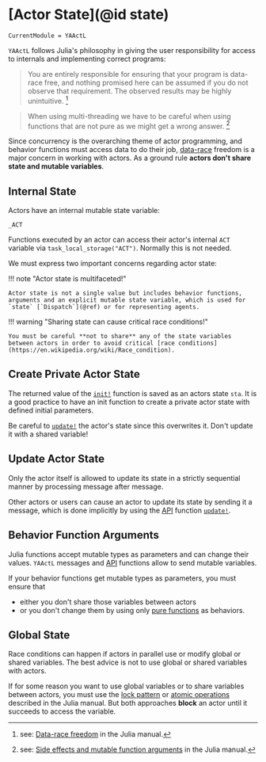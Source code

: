 # [Actor State](@id state)

```@meta
CurrentModule = YAActL
```

`YAActL` follows Julia's philosophy in giving the user responsibility for access to internals and implementing correct programs:

> You are entirely responsible for ensuring that your program is data-race free, and nothing promised here can be assumed if you do not observe that requirement. The observed results may be highly unintuitive. [^1]

> When using multi-threading we have to be careful when using functions that are not pure as we might get a wrong answer. [^2]

Since concurrency is the overarching theme of actor programming, and behavior functions must access data to do their job, [data-race](https://en.wikipedia.org/wiki/Race_condition#Data_race) freedom is a major concern in working with actors. As a ground rule **actors don't share state and mutable variables**.

## Internal State

Actors have an internal mutable state variable: 

```@docs
_ACT
```

Functions executed by an actor can access their actor's internal `ACT` variable via `task_local_storage("ACT")`. 
Normally this is not needed.

We must express two important concerns regarding actor state:

!!! note "Actor state is multifaceted!"

    Actor state is not a single value but includes behavior functions, arguments and an explicit mutable state variable, which is used for `state` [`Dispatch`](@ref) or for representing agents.

!!! warning "Sharing state can cause critical race conditions!"

    You must be careful **not to share** any of the state variables between actors in order to avoid critical [race conditions](https://en.wikipedia.org/wiki/Race_condition).

## Create Private Actor State

The returned value of the [`init!`](@ref) function is saved as an actors state `sta`. It is a good practice to have an init function to create a private actor state with defined initial parameters.

Be careful to [`update!`](@ref) the actor's state since this overwrites it. Don't update it with a shared variable!

## Update Actor State

Only the actor itself is allowed to update its state in a strictly sequential manner by processing message after message.

Other actors or users can cause an actor to update its state by sending it a message, which is done implicitly by using the [API](api.md) function [`update!`](@ref).

## Behavior Function Arguments

Julia functions accept mutable types as parameters and can change their values. `YAActL` messages and [API](api.md) functions allow to send mutable variables. 

If your behavior functions get mutable types as parameters, you must ensure that

- either you don't share those variables between actors
- or you don't change them by using only [pure functions](https://en.wikipedia.org/wiki/Pure_function) as behaviors.

## Global State

Race conditions can happen if actors in parallel use or modify global or shared variables. The best advice is not to use global or shared variables with actors.

If for some reason you want to use global variables or to share variables between actors, you must use the [lock pattern](https://docs.julialang.org/en/v1/manual/multi-threading/#Data-race-freedom) or [atomic operations](https://docs.julialang.org/en/v1/manual/multi-threading/#Atomic-Operations) described in the Julia manual. But both approaches **block** an actor until it succeeds to access the variable.

[^1]: see: [Data-race freedom](https://docs.julialang.org/en/v1/manual/multi-threading/#Data-race-freedom) in the Julia manual.
[^2]: see: [Side effects and mutable function arguments](https://docs.julialang.org/en/v1/manual/multi-threading/#Side-effects-and-mutable-function-arguments) in the Julia manual.
